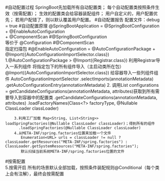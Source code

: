 #自动配置过程
    SpringBoot先加载所有自动配置类；
    每个自动配置类按照条件生效（按需配置）；
    生效的配置类会给容器装配组件；
    用户自定义的，用户配置优先；
    若用户配错了，则以默认覆盖用户配置。
#自动配置报告
    配置文件：debug = true
#自动配置原理
    @SpringBootApplication =
        @SpringBootConfiguration    
      + @EnableAutoConfiguration  
      + @ComponentScan
   #@SpringBootConfiguration    
    等价于 @Configuration
   #@ComponentScan    
    指定扫描包
   #@EnableAutoConfiguration
    = @AutoConfigurationPackage + @Import({AutoConfigurationImportSelector.class}) 
        1.@AutoConfigurationPackage > @Import({Registrar.class})
          利用Registrar导入一系列组件
          将指定包下的所有组件导入（主启动类所在包）
          @Import({AutoConfigurationImportSelector.class})
          给容器导入一些列组件组件
          AutoConfigurationImportSelector
          .selectImports(annotationMetadata)
          .getAutoConfigurationEntry(annotationMetadata)
        2. 调用List<String> configurations = getCandidateConfigurations(annotationMetadata, attributes)获取到所有需要导入到容器中的配置类
          .getCandidateConfigurations(annotationMetadata, attributes)
          .loadFactoryNames(Class<?> factoryType, @Nullable ClassLoader classLoader)
          
        3.利用工厂加载 Map<String, List<String>> loadSpringFactories(@Nullable ClassLoader classLoader)；得到所有的组件
          .loadSpringFactories(@Nullable ClassLoader classLoader) 
        4.从META-INF/spring.factories位置来加载一个文件
           Enumeration<URL> urls = classLoader != null ? classLoader.getResources("META-INF/spring.factories") : ClassLoader.getSystemResources("META-INF/spring.factories");
           默认扫描当前系统META-INF/spring.factories位置的文件
#按需配置           
        5.按需开启 
           所有的场景默认全部加载，按照条件装配规则@Conditional（每个类上会有注解），最终会按需配置
          


    

            


